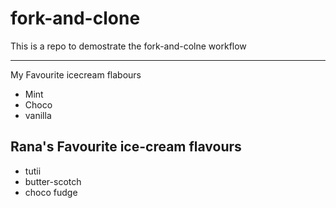 # fork-and-clone

This is a repo to demostrate the fork-and-colne workflow

---
My Favourite icecream flabours
- Mint
- Choco
- vanilla

## Rana's Favourite ice-cream flavours
- tutii
- butter-scotch
- choco fudge
